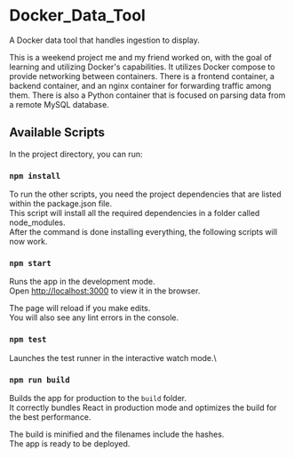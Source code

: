 # Docker_Data_Tool
A Docker data tool that handles ingestion to display.

This is a weekend project me and my friend worked on, with the goal of learning and utilizing Docker's capabilities.
It utilizes Docker compose to provide networking between containers. There is a frontend container, a backend container, 
and an nginx container for forwarding traffic among them. There is also a Python container that is focused on parsing data from a remote MySQL database.

## Available Scripts

In the project directory, you can run:

### `npm install`
To run the other scripts, you need the project dependencies that are listed within the package.json file.\
This script will install all the required dependencies in a folder called node_modules.\
After the command is done installing everything, the following scripts will now work.

### `npm start`

Runs the app in the development mode.\
Open [http://localhost:3000](http://localhost:3000) to view it in the browser.

The page will reload if you make edits.\
You will also see any lint errors in the console.

### `npm test`

Launches the test runner in the interactive watch mode.\

### `npm run build`

Builds the app for production to the `build` folder.\
It correctly bundles React in production mode and optimizes the build for the best performance.

The build is minified and the filenames include the hashes.\
The app is ready to be deployed.